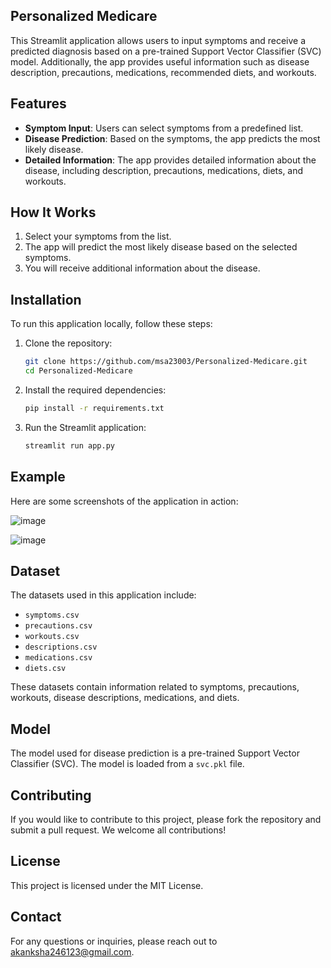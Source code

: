 ## Personalized Medicare ##

This Streamlit application allows users to input symptoms and receive a predicted diagnosis based on a pre-trained Support Vector Classifier (SVC) model. Additionally, the app provides useful information such as disease description, precautions, medications, recommended diets, and workouts.

## Features
- **Symptom Input**: Users can select symptoms from a predefined list.
- **Disease Prediction**: Based on the symptoms, the app predicts the most likely disease.
- **Detailed Information**: The app provides detailed information about the disease, including description, precautions, medications, diets, and workouts.

## How It Works
1. Select your symptoms from the list.
2. The app will predict the most likely disease based on the selected symptoms.
3. You will receive additional information about the disease.

## Installation
To run this application locally, follow these steps:

1. Clone the repository:
    ```bash
    git clone https://github.com/msa23003/Personalized-Medicare.git
    cd Personalized-Medicare
    ```

2. Install the required dependencies:
    ```bash
    pip install -r requirements.txt
    ```

3. Run the Streamlit application:
    ```bash
    streamlit run app.py
    ```

## Example
Here are some screenshots of the application in action:

![image](https://github.com/user-attachments/assets/85b0b729-e709-4158-b14d-39f845c8e9de)

![image](https://github.com/user-attachments/assets/61eacbc1-8426-46b8-8282-ed3a46cc0177)



## Dataset
The datasets used in this application include:
- `symptoms.csv`
- `precautions.csv`
- `workouts.csv`
- `descriptions.csv`
- `medications.csv`
- `diets.csv`

These datasets contain information related to symptoms, precautions, workouts, disease descriptions, medications, and diets.

## Model
The model used for disease prediction is a pre-trained Support Vector Classifier (SVC). The model is loaded from a `svc.pkl` file.

## Contributing
If you would like to contribute to this project, please fork the repository and submit a pull request. We welcome all contributions!

## License
This project is licensed under the MIT License.

## Contact
For any questions or inquiries, please reach out to akanksha246123@gmail.com.


